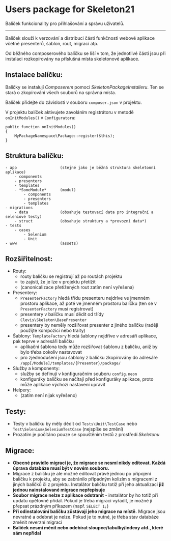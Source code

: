 
Users package for Skeleton21
============================

Balíček funkcionality pro přihlašování a správu uživatelů.


-----


Balíček slouží k verzování a distribuci části funkčnosti webové aplikace včetně presenterů, šablon, rout, migrací atp.

Od běžného composerového balíčku se liší v tom, že jednotlivé části jsou při instalaci rozkopírovány na příslušná místa
skeletonové aplikace.


Instalace balíčku:
------------------
Balíčky se instalují *Composerem* pomocí *SkeletonPackageInstalleru*. Ten se stará o zkopírování všech souborů na správná místa.

Balíček přidejte do závislostí v souboru `composer.json` v projektu.

V projektu balíček aktivujete zavoláním registrátoru v metodě `onInitModules()` v `Configuratoru`:

	public function onInitModules()
	{
		MyPackageNamespace\Package::register($this);
	}


Struktura balíčku:
------------------

	- app 					(stejné jako je běžná struktura skeletonní aplikace)
		- components
		- presenters
		- templates
		- *SomeModule*		(modul)
			- components
        	- presenters
        	- templates
	- migrations
		- data   			(obsahuje testovací data pro integrační a seleniové testy)
		- struct 			(obsahuje struktury a *provozní data*)
	- tests
		- cases
			- Selenium
			- Unit
	- www					(assets)


Rozšiřitelnost:
---------------
- Routy:
	- routy balíčku se registrují až po routách projektu
	- to zajistí, že je lze v projektu přetížit
	- (canonicalizace přetížených rout zatím není vyřešena)
- Presentery:
	- `PresenterFactory` hledá třídu presenteru nejdríve ve jmenném prostoru aplikace, až poté ve jmenném prostoru
		balíčku (ten se v `PresenterFactory` musí registrovat)
	- presentery v balíčku musí dědit od třídy `Clevis\Skeleton\BasePresenter`
	- presentery by neměly rozšiřovat presenter z jiného balíčku (raději použijte kompozici nebo traity)
- Šablony: `TemplateFactory` hledá šablony nejdříve v adresáři aplikace, pak teprve v adresáři balíčku
	- aplikační šablona tedy může rozšiřovat šablonu z balíčku, aniž by bylo třeba cokoliv nastavovat
	- pro zjednodušení jsou šablony z balíčku zkopírovány do adresáře `/app[/Module]/templates/{Presenter}/package/`
- Služby a komponenty:
	- služby se definují v konfiguračním souboru `config.neon`
	- konfiguráky balíčku se načítají před konfiguráky aplikace, proto může aplikace výchozí nastavení upravit
- Helpery:
	- (zatím není nijak vyřešeno)


Testy:
------
- Testy v balíčku by měly dědit od `Tests\Unit\TestCase` nebo `Test\Selenium\SeleniumTestCase` (nejspíše se změní)
- Prozatím je počítáno pouze se spouštěním testů z prostředí *Skeletonu*


Migrace:
--------
- **Obecné pravidlo migrací je, že migrace se nesmí nikdy editovat. Každá úprava databáze musí být v novém souboru.**
- Migrace z balíčku je ale možné editovat právě jednou po připojení balíčku k projektu, aby se zabránilo případným kolizím
	s migracemi z jiných balíčků či z projektu. Instalátor balíčku totiž při jeho
	aktualizaci **již jednou nainstalované migrace nepřepisuje**
- **Soubor migrace nelze z aplikace odstranit** - instalátor by ho totiž při updatu opětovně přidal. Pokud je třeba
	migraci vyřadit, je možné ji přepsat prázdným příkazem (např. `SELECT 1;`)
- **Při odinstalování balíčku zůstávají jeho migrace na místě.** Migrace jsou nevratné a odebrat je nelze. Pokud je to nutné,
	je třeba stav databáze změnit reverzní migrací
- **Balíček nesmí měnit nebo odebírat sloupce/tabulky/indexy atd., které sám nepřidal**
